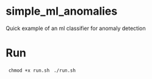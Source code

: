 # simple_ml_anomalies

Quick example of an ml classifier for anomaly detection

# Run

` chmod +x run.sh`
` ./run.sh`
